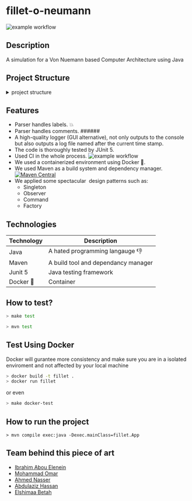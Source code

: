 # fillet-o-neumann
![example workflow](https://github.com/ShimaaBetah/fillet-o-neumann/actions/workflows/maven.yml/badge.svg)


## Description
A simulation for a Von Nuemann based Computer Architecture using Java

## Project Structure
<details>

 <summary> project structure </summary>
 
 ```
<<<<<<< HEAD
 .
 ├── main
 │  └── java
 │     └── fillet
 │        ├── App.java
 │        ├── exceptions
 │        │  ├── AddressOutOfRangeException.java
 │        │  ├── InvalidInstructionException.java
 │        │  ├── InvalidRegisterException.java
 │        │  └── InvalidRegisterNumberException.java
 │        ├── instructions
 │        │  ├── HaltInstruction.java
 │        │  ├── ImmediateInstruction.java
 │        │  ├── Instruction.java
 │        │  ├── InstructionFactory.java
 │        │  ├── InstructionType.java
 │        │  ├── JumpInstruction.java
 │        │  └── RegisterInstruction.java
 │        ├── logger
 │        │  ├── destinations
 │        │  │  ├── ConsoleLogger.java
 │        │  │  ├── FileLogger.java
 │        │  │  └── LogObserver.java
 │        │  ├── Logger.java
 │        │  ├── LogSubject.java
 │        │  ├── outputs
 │        │  │  ├── run-02-06-2022-15-04-37.log
 │        │  │  ├── run-03-06-2022-22-35-00.log
 │        │  │  ├── run-03-06-2022-22-58-43.log
 │        │  │  ├── run-04-06-2022-00-05-09.log
 │        │  │  └── run-04-06-2022-00-06-07.log
 │        │  └── services
 │        │     ├── ColorStringService.java
 │        │     ├── CreateLogFileService.java
 │        │     ├── GenerateTableService.java
 │        │     ├── InitLoggerService.java
 │        │     ├── LogEntityService.java
 │        │     └── SegmentType.java
 │        ├── memory
 │        │  ├── MainMemory.java
 │        │  └── RegisterFile.java
 │        ├── operations
 │        │  ├── haltoperations
 │        │  │  ├── Halt.java
 │        │  │  ├── HaltOperation.java
 │        │  │  └── HaltOperationFactory.java
 │        │  ├── immediateoperations
 │        │  │  ├── MoveToMemory.java
 │        │  │  ├── MoveToRegister.java
 │        │  │  └── XORImmediate.java
 │        │  ├── jumpoperations
 │        │  │  ├── Jump.java
 │        │  │  ├── JumpOperation.java
 │        │  │  └── JumpOperationFactory.java
 │        │  ├── Operation.java
 │        │  ├── OperationFactory.java
 │        │  ├── OperationType.java
 │        │  └── registeroperations
 │        │     ├── And.java
 │        │     ├── LogicalShiftRight.java
 │        │     ├── Multiply.java
 │        │     ├── RegisterOperationFactory.java
 │        │     └── Sub.java
 │        ├── programs
 │        │  ├── caProgram.txt
 │        │  ├── empty-file.txt
 │        │  ├── final-isA.txt
 │        │  ├── spicy-jprogram.txt
 │        ├── signals
 │        │  └── Signals.java
 │        └── utils
 │           ├── Binary.java
 │           ├── Decoder.java
 │           ├── Parser.java
 │           └── Program.java
 └── test
    └── java
       └── tests
          ├── DecoderTest.java
          ├── ImmediateInstructionTest.java
          ├── InstructionFactoryTest.java
          ├── JumpInstructionTest.java
          ├── MainMemoryTest.java
          ├── ParserTest.java
          ├── RegisterFileTest.java
          └── RegisterInstructionTest.java
=======
  .
 ├── Dockerfile
 ├── Makefile
 ├── pom.xml
 ├── README.md
 ├── run.sh
 ├── src
 │  ├── main
 │  │  ├── java
 │  │  │  └── fillet
 │  │  │     ├── App.java
 │  │  │     ├── exceptions
 │  │  │     │  ├── AddressOutOfRangeException.java
 │  │  │     │  ├── InvalidInstructionException.java
 │  │  │     │  ├── InvalidRegisterException.java
 │  │  │     │  └── InvalidRegisterNumberException.java
 │  │  │     ├── instructions
 │  │  │     │  ├── HaltInstruction.java
 │  │  │     │  ├── ImmediateInstruction.java
 │  │  │     │  ├── Instruction.java
 │  │  │     │  ├── InstructionFactory.java
 │  │  │     │  ├── InstructionType.java
 │  │  │     │  ├── JumpInstruction.java
 │  │  │     │  └── RegisterInstruction.java
 │  │  │     ├── logger
 │  │  │     │  ├── destinations
 │  │  │     │  │  ├── ConsoleLogger.java
 │  │  │     │  │  ├── FileLogger.java
 │  │  │     │  │  └── LogObserver.java
 │  │  │     │  ├── Logger.java
 │  │  │     │  ├── LogSubject.java
 │  │  │     │  ├── outputs
 │  │  │     │  │  ├── run-02-06-2022-15-04-37.log
 │  │  │     │  │  ├── run-02-06-2022-23-11-07.log
 │  │  │     │  │  ├── run-02-06-2022-23-11-36.log
 │  │  │     │  │  ├── run-02-06-2022-23-53-15.log
 │  │  │     │  │  ├── run-03-06-2022-00-13-46.log
 │  │  │     │  │  ├── run-03-06-2022-00-14-21.log
 │  │  │     │  │  ├── run-03-06-2022-00-29-18.log
 │  │  │     │  │  ├── run-03-06-2022-00-30-49.log
 │  │  │     │  │  ├── run-03-06-2022-00-54-02.log
 │  │  │     │  │  ├── run-03-06-2022-00-54-25.log
 │  │  │     │  │  ├── run-03-06-2022-00-58-52.log
 │  │  │     │  │  ├── run-03-06-2022-00-59-23.log
 │  │  │     │  │  ├── run-03-06-2022-13-52-00.log
 │  │  │     │  │  ├── run-03-06-2022-13-52-06.log
 │  │  │     │  │  ├── run-03-06-2022-13-52-40.log
 │  │  │     │  │  ├── run-03-06-2022-14-24-44.log
 │  │  │     │  │  ├── run-03-06-2022-14-27-28.log
 │  │  │     │  │  ├── run-04-06-2022-00-10-30.log
 │  │  │     │  │  ├── run-04-06-2022-00-11-11.log
 │  │  │     │  │  ├── run-04-06-2022-00-14-15.log
 │  │  │     │  │  ├── run-04-06-2022-00-16-58.log
 │  │  │     │  │  ├── run-04-06-2022-00-20-20.log
 │  │  │     │  │  ├── run-04-06-2022-00-21-14.log
 │  │  │     │  │  ├── run-04-06-2022-00-21-34.log
 │  │  │     │  │  ├── run-04-06-2022-00-21-42.log
 │  │  │     │  │  ├── run-04-06-2022-11-43-43.log
 │  │  │     │  │  └── run-04-06-2022-11-47-52.log
 │  │  │     │  └── services
 │  │  │     │     ├── ColorStringService.java
 │  │  │     │     ├── CreateLogFileService.java
 │  │  │     │     ├── GenerateTableService.java
 │  │  │     │     ├── InitLoggerService.java
 │  │  │     │     ├── LogEntityService.java
 │  │  │     │     └── SegmentType.java
 │  │  │     ├── memory
 │  │  │     │  ├── MainMemory.java
 │  │  │     │  └── RegisterFile.java
 │  │  │     ├── operations
 │  │  │     │  ├── haltoperations
 │  │  │     │  │  ├── Halt.java
 │  │  │     │  │  ├── HaltOperation.java
 │  │  │     │  │  └── HaltOperationFactory.java
 │  │  │     │  ├── immediateoperations
 │  │  │     │  │  ├── ImmediateOperation.java
 │  │  │     │  │  ├── ImmediateOperationFactory.java
 │  │  │     │  │  ├── JumpIfEqual.java
 │  │  │     │  │  ├── MoveImmediate.java
 │  │  │     │  │  ├── MoveToMemory.java
 │  │  │     │  │  ├── MoveToRegister.java
 │  │  │     │  │  └── XORImmediate.java
 │  │  │     │  ├── jumpoperations
 │  │  │     │  │  ├── Jump.java
 │  │  │     │  │  ├── JumpOperation.java
 │  │  │     │  │  └── JumpOperationFactory.java
 │  │  │     │  ├── Operation.java
 │  │  │     │  ├── OperationFactory.java
 │  │  │     │  ├── OperationType.java
 │  │  │     │  └── registeroperations
 │  │  │     │     ├── Add.java
 │  │  │     │     ├── And.java
 │  │  │     │     ├── LogicalShiftLeft.java
 │  │  │     │     ├── LogicalShiftRight.java
 │  │  │     │     ├── Multiply.java
 │  │  │     │     ├── RegisterOperation.java
 │  │  │     │     ├── RegisterOperationFactory.java
 │  │  │     │     └── Sub.java
 │  │  │     ├── programs
 │  │  │     │  ├── caProgram.txt
 │  │  │     │  ├── empty-file.txt
 │  │  │     │  ├── final-isA.txt
 │  │  │     │  ├── negative-jump.txt
 │  │  │     │  ├── program1.txt
 │  │  │     │  ├── spicy-iprogram.txt
 │  │  │     │  ├── spicy-jprogram.txt
 │  │  │     │  ├── spicy-rprogram.txt
 │  │  │     │  └── test-sum.txt
 │  │  │     ├── signals
 │  │  │     │  └── Signals.java
 │  │  │     └── utils
 │  │  │        ├── Binary.java
 │  │  │        ├── Decoder.java
 │  │  │        ├── Parser.java
 │  │  │        ├── Path.java
 │  │  │        └── Program.java
 │  │  └── resources
 │  └── test
 │     └── java
 │        └── tests
 │           ├── DecoderTest.java
 │           ├── ImmediateInstructionTest.java
 │           ├── InstructionFactoryTest.java
 │           ├── JumpInstructionTest.java
 │           ├── MainMemoryTest.java
 │           ├── ParserTest.java
 │           ├── RegisterFileTest.java
 │           └── RegisterInstructionTest.java
 └── target
>>>>>>> d25c7ffe761eb222be9fd971fd0ee86370c0ca42

```
  
</details>

## Features
- Parser handles labels. :boom:
- Parser handles comments.  ######
- A high-quality logger (GUI alternative), not only outputs to the console but also outputs a log file named after the current time stamp.
- The code is thoroughly tested by JUnit 5.
- Used CI in the whole process. ![example workflow](https://github.com/ShimaaBetah/fillet-o-neumann/actions/workflows/maven.yml/badge.svg)
- We used a containerized environment using Docker :whale:. 
- We used Maven as a build system and dependency manager.  [![Maven Central](https://maven-badges.herokuapp.com/maven-central/cz.jirutka.rsql/rsql-parser/badge.svg?style=plastic)](https://maven-badges.herokuapp.com/maven-central/cz.jirutka.rsql/rsql-parser)
- We applied some spectacular  design patterns such as: 
	- Singleton 
	- Observer
	- Command 
	- Factory

## Technologies

| Technology | Description |
| ---------  | ---------   |
| Java       | A hated programming langauge :thumbsdown:|
| Maven      | A build tool and dependancy manager|
| Junit 5    | Java testing framework|
| Docker :whale:    | Container | 


## How to test?

```bash
> make test

> mvn test
```


## Test Using Docker 

Docker will gurantee more consistency and make sure you are in a isolated enviroment and not affected by your local machine

 ```bash
 > docker build -t fillet . 
 > docker run fillet                                                                                                                                       
 ```

or even

```bash
> make docker-test
```


## How to run the project 

```
> mvn compile exec:java -Dexec.mainClass=fillet.App
```

## Team behind this piece of art

- [Ibrahim Abou Elenein](www.github.com/aboueleyes)
- [Mohammad Omar](https://github.com/MohammadOTaha)
- [Ahmed Nasser](https://github.com/AhmedNasserG)
- [Abdulaziz Hassan](https://github.com/Abdulaziz-Hassan)
- [Elshimaa Betah](https://github.com/ShimaaBetah)

